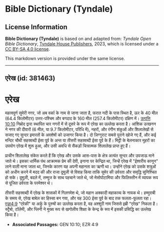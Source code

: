 # Bible Dictionary (Tyndale)

## License Information

**Bible Dictionary (Tyndale)** is based on and adapted from: _Tyndale Open Bible Dictionary_, [Tyndale House Publishers](https://tyndaleopenresources.com/), 2023, which is licensed under a [CC BY-SA 4.0 license](https://creativecommons.org/licenses/by-sa/4.0/legalcode.en).

This markdown version is provided under the same license.



--------------------------------

## एरेख (id: 381463)

एरेख
====

महत्वपूर्ण सुमेरी नगर, जो अब वर्का के नाम से जाना जाता है, फरात नदी के पास स्थित है, ऊर के 40 मील (64\.4 किलोमीटर) उत्तर\-पश्चिम और बगदाद के 160 मील (257\.4 किलोमीटर) दक्षिण में। [उत्पत्ति 10:10](https://ref.ly/Gen10:10) निम्रोद द्वारा स्थापित चार नगरों में से दूसरे के रूप में एरेख का उल्लेख करता है। आंशिक उत्खनन ने नगर की दीवारों (6 मील, या 9\.7 किलोमीटर, परिधि में), नहरों, और रंगीन शंकुओं और शिलालेखों से सजाए गए सुन्दर इमारतों के अवशेषों को उजागर किया है। दो ज़िग्गुराट सबसे पुराने खोजे गए हैं, और कई मन्दिर चौथी सहस्राब्दी ईसा पूर्व के अन्त या तीसरी सहस्राब्दी ईसा पूर्व के हैं। मिट्टी के बेलनाकार मुहरों का उपयोग एरेख में शुरू हुआ, और उसी अवधि से सैकड़ों चित्रात्मक शिलालेख प्राप्त हुए हैं।

प्राचीन शिलालेख संकेत करते हैं कि एरेख और उसके आस\-पास के क्षेत्र अत्यंत सुन्दर और उपजाऊ माने जाते थे। इसका धार्मिक पंथ आक्रामक प्रेम की देवी, इनाना पर केन्द्रित था, जिन्हें एरेख में "ईश्वरीय कानून" लाने वाली माना जाता था, जिनके कारण यह अपनी महानता का ऋणी था। उन्होंने एरेख को उसके शत्रुओं को अधीन करने में मदद की और राजा दूमूज़ी से विवाह किया ताकि सुमेर की उर्वरता और समृद्धि सुनिश्चित हो सके। दूमूज़ी, बदले में, तम्मूज के साथ पहचाने जाते थे, जो मेसोपोटामिया और फिलिस्तीन में व्यापक रूप से पूजित उर्वरता के परमेश्वर थे।

तीसरी सहस्राब्दी में एरेख के शासकों में गिलगमेश थे, जो महान अक्कादी महाकाव्य के नायक थे। हम्मुराबी के समय से, एरेख बाबेल का हिस्सा बन गया, और यह 300 ईसा पूर्व के बाद तक फलता\-फूलता रहा। [एज्रा4:9](https://ref.ly/Ezra4:9) "एरेकी" या अर्कु के पुरुषों का उल्लेख करता है, वह अश्शूरी नाम जिससे इब्री "एरेख" निकला है। स्ट्रैबो, टॉलेमी, और प्लिनी ने मुख्य रूप से खगोलीय शिक्षा के केन्द्र के रूप में इसकी प्रसिद्धि का उल्लेख किया है।

* **Associated Passages:** GEN 10:10; EZR 4:9

